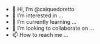 - 👋 Hi, I’m @caiquedoretto
- 👀 I’m interested in ...
- 🌱 I’m currently learning ...
- 💞️ I’m looking to collaborate on ...
- 📫 How to reach me ...

<!---
caiquedoretto/caiquedoretto is a ✨ special ✨ repository because its `README.md` (this file) appears on your GitHub profile.
You can click the Preview link to take a look at your changes.
--->
